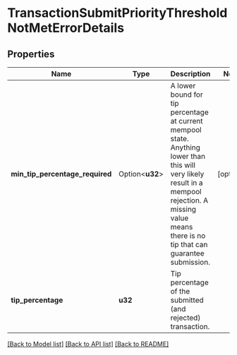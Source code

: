 # TransactionSubmitPriorityThresholdNotMetErrorDetails

## Properties

Name | Type | Description | Notes
------------ | ------------- | ------------- | -------------
**min_tip_percentage_required** | Option<**u32**> | A lower bound for tip percentage at current mempool state. Anything lower than this will very likely result in a mempool rejection. A missing value means there is no tip that can guarantee submission.  | [optional]
**tip_percentage** | **u32** | Tip percentage of the submitted (and rejected) transaction.  | 

[[Back to Model list]](../README.md#documentation-for-models) [[Back to API list]](../README.md#documentation-for-api-endpoints) [[Back to README]](../README.md)


